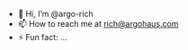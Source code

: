 - 👋 Hi, I’m @argo-rich
- 📫 How to reach me at rich@argohaus.com
- ⚡ Fun fact: ...

<!---
argo-rich/argo-rich is a ✨ special ✨ repository because its `README.md` (this file) appears on your GitHub profile.
You can click the Preview link to take a look at your changes.
--->
